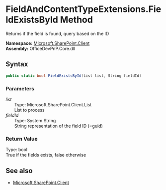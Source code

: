 # FieldAndContentTypeExtensions.FieldExistsById Method  
Returns if the field is found, query based on the ID  

**Namespace:** [Microsoft.SharePoint.Client](Microsoft.SharePoint.Client.md)  
**Assembly:** OfficeDevPnP.Core.dll  
## Syntax
```C#
public static bool FieldExistsById(List list, String fieldId)
```
### Parameters
*list*  
&emsp;&emsp;Type: Microsoft.SharePoint.Client.List  
&emsp;&emsp;List to process  
*fieldId*  
&emsp;&emsp;Type: System.String  
&emsp;&emsp;String representation of the field ID (=guid)  
### Return Value
Type: bool  
True if the fields exists, false otherwise

## See also
- [Microsoft.SharePoint.Client](Microsoft.SharePoint.Client.md)

